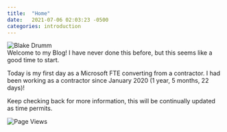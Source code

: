 ```yaml
---
title:  "Home"
date:   2021-07-06 02:03:23 -0500
categories: introduction
---
```

![Blake Drumm](https://avatars.githubusercontent.com/u/63755224?v=4) \
Welcome to my Blog! I have never done this before, but this seems like a good time to start.

Today is my first day as a Microsoft FTE converting from a contractor. I had been working as a contractor since January 2020 (1 year, 5 months, 22 days)!

Keep checking back for more information, this will be continually updated as time permits.

![Page Views](http://counter.blakedrumm.com/count/tag.svg?url=blakedrumm.com)
